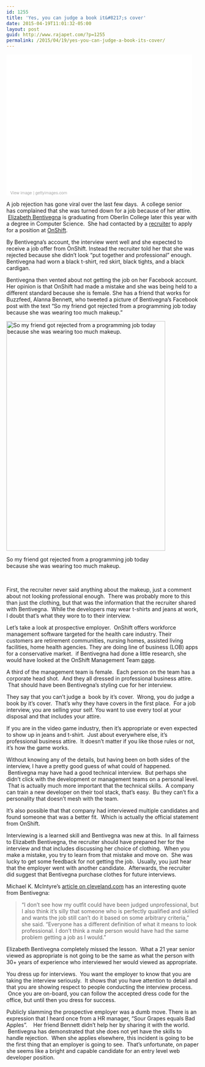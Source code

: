 ```yaml
---
id: 1255
title: 'Yes, you can judge a book it&#8217;s cover'
date: 2015-04-19T11:01:32-05:00
layout: post
guid: http://www.rajapet.com/?p=1255
permalink: /2015/04/19/yes-you-can-judge-a-book-its-cover/
---
```

<div class="getty embed image" style="background-color: #fff; display: inline-block; font-family: 'Helvetica Neue',Helvetica,Arial,sans-serif; color: #a7a7a7; font-size: 11px; width: 100%; max-width: 486px;">
  <div style="overflow: hidden; position: relative; height: 0; padding: 72.427984% 0 0 0; width: 100%;">
  </div>
  
  <div style="padding: 0; margin: 0 0 0 10px; text-align: left;">
    <a style="color: #a7a7a7; text-decoration: none; font-weight: normal !important; border: none; display: inline-block;" href="http://www.gettyimages.com/detail/79365920" target="_blank">View image</a> | <a style="color: #a7a7a7; text-decoration: none; font-weight: normal !important; border: none; display: inline-block;" href="http://www.gettyimages.com" target="_blank">gettyimages.com</a>
  </div>
</div>

A job rejection has gone viral over the last few days.  A college senior has complained that she was turned down for a job because of her attire.  [Elizabeth Bentivegna](https://www.linkedin.com/in/ebentivegna "Her LinkedIn profile") is graduating from Oberlin College later this year with a degree in Computer Science.  She had contacted by a [recruiter](http://silverlinehr.com/) to apply for a position at [OnShift](http://www.onshift.com/).

By Bentivegna&#8217;s account, the interview went well and she expected to receive a job offer from OnShift. Instead the recruiter told her that she was rejected because she didn&#8217;t look &#8220;put together and professional&#8221; enough. Bentivegna had worn a black t-shirt, red skirt, black tights, and a black cardigan.

Bentivegna then vented about not getting the job on her Facebook account. Her opinion is that OnShift had made a mistake and she was being held to a different standard because she is female. She has a friend that works for Buzzfeed, Alanna Bennett, who tweeted a picture of Bentivegna&#8217;s Facebook post with the text &#8220;So my friend got rejected from a programming job today because she was wearing too much makeup.&#8221;

<div style="width: 425px" class="wp-caption aligncenter">
  <a href="https://twitter.com/AlannaBennett/status/588430226935435264"><img loading="lazy" class="" src="https://i0.wp.com/www.rajapet.net/Other/2015-Blog/i-mb3FB85/0/X3/job-X3.png?resize=415%2C600" alt="So my friend got rejected from a programming job today because she was wearing too much makeup. " width="415" height="600"  /></a>
  
  <p class="wp-caption-text">
    So my friend got rejected from a programming job today because she was wearing too much makeup.
  </p>
</div>

&nbsp;

First, the recruiter never said anything about the makeup, just a comment about not looking professional enough.  There was probably more to this than just the clothing, but that was the information that the recruiter shared with Bentivegna.  While the developers may wear t-shirts and jeans at work, I doubt that&#8217;s what they wore to to their interview.

Let&#8217;s take a look at prospective employer.  OnShift offers workforce management software targeted for the health care industry. Their customers are retirement communities, nursing homes, assisted living facilities, home health agencies. They are doing line of business (LOB) apps for a conservative market.  if Bentivegna had done a little research, she would have looked at the OnShift Management Team [page](http://www.onshift.com/management-team).

A third of the management team is female.  Each person on the team has a corporate head shot.  And they all dressed in professional business attire.  That should have been Bentivegna&#8217;s styling cue for her interview.

They say that you can&#8217;t judge a  book by it&#8217;s cover.  Wrong, you do judge a book by it&#8217;s cover.  That&#8217;s why they have covers in the first place.  For a job interview, you are selling your self. You want to use every tool at your disposal and that includes your attire.

If you are in the video game industry, then it&#8217;s appropriate or even expected to show up in jeans and t-shirt.  Just about everywhere else, it&#8217;s professional business attire.  It doesn&#8217;t matter if you like those rules or not, it&#8217;s how the game works.

Without knowing any of the details, but having been on both sides of the interview, I have a pretty good guess of what could of happened.  Bentivegna may have had a good technical interview.  But perhaps she didn&#8217;t click with the development or management teams on a personal level.  That is actually much more important that the technical skills.  A company can train a new developer on their tool stack, that&#8217;s easy.  Bu they can&#8217;t fix a personality that doesn&#8217;t mesh with the team.

It&#8217;s also possible that that company had interviewed multiple candidates and found someone that was a better fit.  Which is actually the official statement from OnShift.

Interviewing is a learned skill and Bentivegna was new at this.  In all fairness to Elizabeth Bentivegna, the recruiter should have prepared her for the interview and that includes discussing her choice of clothing.  When you make a mistake, you try to learn from that mistake and move on.  She was lucky to get some feedback for not getting the job.  Usually, you just hear that the employer went with another candidate.  Afterwards, the recruiter did suggest that Bentivegna purchase clothes for future interviews.

Michael K. McIntyre&#8217;s [article on cleveland.com](http://www.cleveland.com/tipoff/index.ssf/2015/04/sexism_or_lack_of_professional.html "Sexism or lack of professionalism? Oberlin senior's rejection by Cleveland tech firm has people talking: Michael K. McIntyre's Tipoff") has an interesting quote from Bentivegna:

> &#8220;I don&#8217;t see how my outfit could have been judged unprofessional, but I also think it&#8217;s silly that someone who is perfectly qualified and skilled and wants the job still can&#8217;t do it based on some arbitrary criteria,&#8221; she said. &#8220;Everyone has a different definition of what it means to look professional. I don&#8217;t think a male person would have had the same problem getting a job as I would.&#8221;

Elizabeth Bentivegna completely missed the lesson.  What a 21 year senior viewed as appropriate is not going to be the same as what the person with 30+ years of experience who interviewed her would viewed as appropriate.

You dress up for interviews.  You want the employer to know that you are taking the interview seriously.  It shows that you have attention to detail and that you are showing respect to people conducting the interview process.  Once you are on-board, you can follow the accepted dress code for the office, but until then you dress for success.

Publicly slamming the prospective employer was a dumb move. There is an expression that I heard once from a HR manager, &#8220;Sour Grapes equals Bad Apples&#8221;.    Her friend Bennett didn&#8217;t help her by sharing it with the world.  Bentivegna has demonstrated that she does not yet have the skills to handle rejection.  When she applies elsewhere, this incident is going to be the first thing that an employer is going to see.  That&#8217;s unfortunate, on paper she seems like a bright and capable candidate for an entry level web developer position.